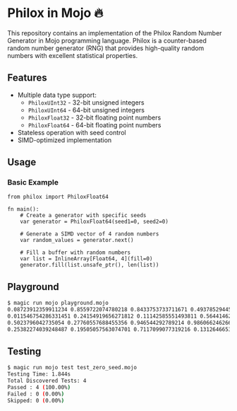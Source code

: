 # Philox in Mojo 🔥

This repository contains an implementation of the Philox Random Number Generator in Mojo programming language. Philox is a counter-based random number generator (RNG) that provides high-quality random numbers with excellent statistical properties.

## Features

- Multiple data type support:
  - `PhiloxUInt32` - 32-bit unsigned integers
  - `PhiloxUInt64` - 64-bit unsigned integers
  - `PhiloxFloat32` - 32-bit floating point numbers
  - `PhiloxFloat64` - 64-bit floating point numbers
- Stateless operation with seed control
- SIMD-optimized implementation

## Usage

### Basic Example

```mojo
from philox import PhiloxFloat64

fn main():
    # Create a generator with specific seeds
    var generator = PhiloxFloat64(seed1=0, seed2=0)
    
    # Generate a SIMD vector of 4 random numbers
    var random_values = generator.next()
    
    # Fill a buffer with random numbers
    var list = InlineArray[Float64, 4](fill=0)
    generator.fill(list.unsafe_ptr(), len(list))
```

## Playground

```bash
$ magic run mojo playground.mojo
0.08723912359911234 0.8559722074780218 0.8433753733711671 0.4937852944535579 
0.011546754286331451 0.24154919656271812 0.11142585551493811 0.5644146216071337 
0.5023796042735054 0.27760557688455356 0.946544292789214 0.9860662462666749 
0.25382274039248487 0.19505057563074701 0.7117099077319216 0.1312646653406948 
```

## Testing

```bash
$ magic run mojo test test_zero_seed.mojo
Testing Time: 1.844s
Total Discovered Tests: 4
Passed : 4 (100.00%)
Failed : 0 (0.00%)
Skipped: 0 (0.00%)
```
